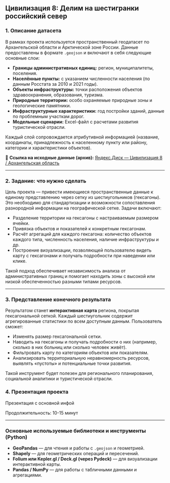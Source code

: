 ## **Цивилизация 8: Делим на шестигранки российский север**

### **1. Описание датасета**

В рамках проекта используется пространственный геодатасет по Архангельской области и Арктической зоне России. Данные предоставлены в формате `.geojson` и включают в себя следующие основные слои:

* **Границы административных единиц:** регион, муниципалитеты, поселения.
* **Населённые пункты:** с указанием численности населения (по данным Росстата за 2010 и 2021 годы).
* **Объекты инфраструктуры:** точки расположения объектов здравоохранения, образования, туризма.
* **Природные территории:** особо охраняемые природные зоны и геологические памятники.
* **Инфраструктурные характеристики:** год постройки зданий, данные по проблемным участкам дорог.
* **Модельные сценарии:** Excel-файл с расчетами развития туристической отрасли.

Каждый слой сопровождается атрибутивной информацией (название, координаты, принадлежность к населенному пункту или району, категории и характеристики объектов).

📁 **Ссылка на исходные данные (архив):**
[Яндекс.Диск — Цивилизация 8 / Архангельская область](https://disk.yandex.ru/d/Wu13r7ymlUfOvw)

---

### **2. Задание: что нужно сделать**

Цель проекта — привести имеющиеся пространственные данные к единому представлению через сетку из шестиугольников (гексагоны). Это необходимо для стандартизации и возможности сопоставления разнородной информации на географической сетке. Задачи включают:

* Разделение территории на гексагоны с настраиваемым размером ячейки.
* Привязка объектов и показателей к конкретным гексагонам.
* Расчёт агрегаций для каждого гексагона: количество объектов каждого типа, численность населения, наличие инфраструктуры и др.
* Построение визуализации, позволяющей пользователю видеть карту с гексагонами и получать подробности при наведении или клике.

Такой подход обеспечивает независимость анализа от административных границ и помогает находить зоны с высокой или низкой обеспеченностью разными типами ресурсов.

---

### **3. Представление конечного результата**

Результатом станет **интерактивная карта** региона, покрытая гексагональной сеткой. Каждый шестиугольник содержит агрегированные статистики по всем доступным данным. Пользователь сможет:

* Изменять размер гексагональной сетки.
* Наводить на гексагоны и получать подробности о них (например, сколько в них больниц или сколько человек живёт).
* Фильтровать карту по категориям объектов или показателям.
* Анализировать территориальную неравномерность ресурсов, выявлять «пустоты» и потенциальные точки развития.

Такой инструмент будет полезен для регионального планирования, социальной аналитики и туристической отрасли.


### **4. Презентация проекта**

Презентация с основной инфой 

Продолжительность: 10-15 минут  

---

### **Основные используемые библиотеки и инструменты (Python)**

* **GeoPandas** — для чтения и работы с `.geojson` и геометрией.
* **Shapely** — для геометрических операций и пересечений.
* **Folium или Kepler.gl / Deck.gl (через Pydeck)** — для визуализации интерактивной карты.
* **Pandas / NumPy** — для работы с табличными данными и агрегациями.

